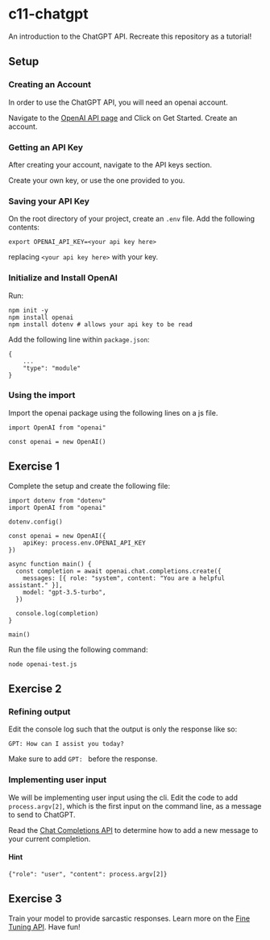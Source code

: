 # c11-chatgpt
An introduction to the ChatGPT API. Recreate this repository as a tutorial!

## Setup

### Creating an Account
In order to use the ChatGPT API, you will need an openai account.

Navigate to the [OpenAI API page](https://openai.com/product) and Click on Get Started. Create an account.

### Getting an API Key
After creating your account, navigate to the API keys section.

Create your own key, or use the one provided to you.

### Saving your API Key
On the root directory of your project, create an `.env` file. Add the following contents:

```
export OPENAI_API_KEY=<your api key here>
```

replacing `<your api key here>` with your key.

### Initialize and Install OpenAI
Run:
```
npm init -y
npm install openai
npm install dotenv # allows your api key to be read
```

Add the following line within `package.json`:
```
{
    ...
    "type": "module"
}
```

### Using the import
Import the openai package using the following lines on a js file.
```
import OpenAI from "openai"

const openai = new OpenAI()
```


## Exercise 1
Complete the setup and create the following file:
```
import dotenv from "dotenv"
import OpenAI from "openai"

dotenv.config()

const openai = new OpenAI({
    apiKey: process.env.OPENAI_API_KEY
})

async function main() {
  const completion = await openai.chat.completions.create({
    messages: [{ role: "system", content: "You are a helpful assistant." }],
    model: "gpt-3.5-turbo",
  })

  console.log(completion)
}

main()
```

Run the file using the following command:
```
node openai-test.js
```

## Exercise 2

### Refining output
Edit the console log such that the output is only the response like so:
```
GPT: How can I assist you today?
```
Make sure to add `GPT: ` before the response.

### Implementing user input
We will be implementing user input using the cli.
Edit the code to add `process.argv[2]`, which is the first input on the command line, as a message to send to ChatGPT.

Read the [Chat Completions API](https://platform.openai.com/docs/guides/text-generation/chat-completions-api) to determine how to add a new message to your current completion.

#### Hint
```
{"role": "user", "content": process.argv[2]}
```

## Exercise 3
Train your model to provide sarcastic responses. Learn more on the [Fine Tuning API](https://platform.openai.com/docs/guides/fine-tuning). Have fun!